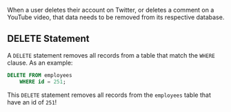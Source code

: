 When a user deletes their account on Twitter, or deletes a comment on a YouTube video, that data needs to be removed from its respective database.

## DELETE Statement

A `DELETE` statement removes all records from a table that match the `WHERE` clause. As an example:

```sql
DELETE FROM employees
    WHERE id = 251;
```

This `DELETE` statement removes all records from the `employees` table that have an id of `251`!